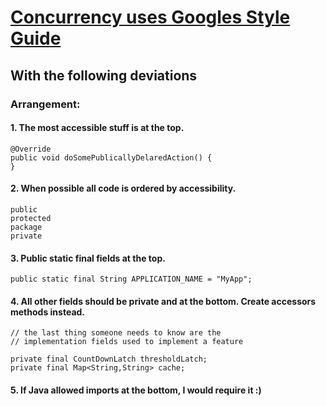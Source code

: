 # [Concurrency uses Googles Style Guide](https://google.github.io/styleguide/javaguide.html)

## With the following deviations
### Arrangement:
#### 1. The most accessible stuff is at the top.
    @Override
    public void doSomePublicallyDelaredAction() {
    }
#### 2. When possible all code is ordered by accessibility.
    public
    protected 
    package
    private
#### 3. Public static final fields at the top.
    public static final String APPLICATION_NAME = "MyApp";
#### 4. All other fields should be private and at the bottom. Create accessors methods instead.
    // the last thing someone needs to know are the 
    // implementation fields used to implement a feature

    private final CountDownLatch thresholdLatch;
    private final Map<String,String> cache;
#### 5. If Java allowed imports at the bottom, I would require it :)